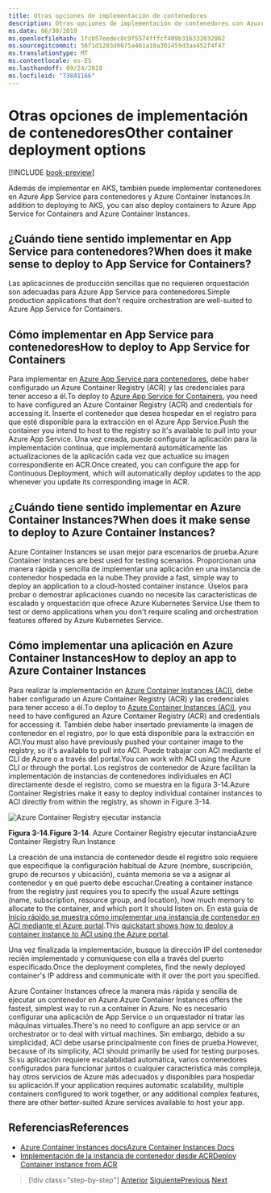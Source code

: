 ```yaml
---
title: Otras opciones de implementación de contenedores
description: Otras opciones de implementación de contenedores con Azure
ms.date: 06/30/2019
ms.openlocfilehash: 1fcb57eedec8c9f5574fffcf409b316332032062
ms.sourcegitcommit: 56f1d1203d0075a461a10a301459d3aa452f4f47
ms.translationtype: MT
ms.contentlocale: es-ES
ms.lasthandoff: 09/24/2019
ms.locfileid: "73841166"
---
```

# <a name="other-container-deployment-options"></a><span data-ttu-id="f5c29-103">Otras opciones de implementación de contenedores</span><span class="sxs-lookup"><span data-stu-id="f5c29-103">Other container deployment options</span></span>

[!INCLUDE [book-preview](../../../includes/book-preview.md)]

<span data-ttu-id="f5c29-104">Además de implementar en AKS, también puede implementar contenedores en Azure App Service para contenedores y Azure Container Instances.</span><span class="sxs-lookup"><span data-stu-id="f5c29-104">In addition to deploying to AKS, you can also deploy containers to Azure App Service for Containers and Azure Container Instances.</span></span>

## <a name="when-does-it-make-sense-to-deploy-to-app-service-for-containers"></a><span data-ttu-id="f5c29-105">¿Cuándo tiene sentido implementar en App Service para contenedores?</span><span class="sxs-lookup"><span data-stu-id="f5c29-105">When does it make sense to deploy to App Service for Containers?</span></span>

<span data-ttu-id="f5c29-106">Las aplicaciones de producción sencillas que no requieren orquestación son adecuadas para Azure App Service para contenedores.</span><span class="sxs-lookup"><span data-stu-id="f5c29-106">Simple production applications that don't require orchestration are well-suited to Azure App Service for Containers.</span></span>

## <a name="how-to-deploy-to-app-service-for-containers"></a><span data-ttu-id="f5c29-107">Cómo implementar en App Service para contenedores</span><span class="sxs-lookup"><span data-stu-id="f5c29-107">How to deploy to App Service for Containers</span></span>

<span data-ttu-id="f5c29-108">Para implementar en [Azure App Service para contenedores](https://azure.microsoft.com/services/app-service/containers/), debe haber configurado un Azure Container Registry (ACR) y las credenciales para tener acceso a él.</span><span class="sxs-lookup"><span data-stu-id="f5c29-108">To deploy to [Azure App Service for Containers](https://azure.microsoft.com/services/app-service/containers/), you need to have configured an Azure Container Registry (ACR) and credentials for accessing it.</span></span> <span data-ttu-id="f5c29-109">Inserte el contenedor que desea hospedar en el registro para que esté disponible para la extracción en el Azure App Service.</span><span class="sxs-lookup"><span data-stu-id="f5c29-109">Push the container you intend to host to the registry so it's available to pull into your Azure App Service.</span></span> <span data-ttu-id="f5c29-110">Una vez creada, puede configurar la aplicación para la implementación continua, que implementará automáticamente las actualizaciones de la aplicación cada vez que actualice su imagen correspondiente en ACR.</span><span class="sxs-lookup"><span data-stu-id="f5c29-110">Once created, you can configure the app for Continuous Deployment, which will automatically deploy updates to the app whenever you update its corresponding image in ACR.</span></span>

## <a name="when-does-it-make-sense-to-deploy-to-azure-container-instances"></a><span data-ttu-id="f5c29-111">¿Cuándo tiene sentido implementar en Azure Container Instances?</span><span class="sxs-lookup"><span data-stu-id="f5c29-111">When does it make sense to deploy to Azure Container Instances?</span></span>

<span data-ttu-id="f5c29-112">Azure Container Instances se usan mejor para escenarios de prueba.</span><span class="sxs-lookup"><span data-stu-id="f5c29-112">Azure Container Instances are best used for testing scenarios.</span></span> <span data-ttu-id="f5c29-113">Proporcionan una manera rápida y sencilla de implementar una aplicación en una instancia de contenedor hospedada en la nube.</span><span class="sxs-lookup"><span data-stu-id="f5c29-113">They provide a fast, simple way to deploy an application to a cloud-hosted container instance.</span></span> <span data-ttu-id="f5c29-114">Úselos para probar o demostrar aplicaciones cuando no necesite las características de escalado y orquestación que ofrece Azure Kubernetes Service.</span><span class="sxs-lookup"><span data-stu-id="f5c29-114">Use them to test or demo applications when you don't require scaling and orchestration features offered by Azure Kubernetes Service.</span></span>

## <a name="how-to-deploy-an-app-to-azure-container-instances"></a><span data-ttu-id="f5c29-115">Cómo implementar una aplicación en Azure Container Instances</span><span class="sxs-lookup"><span data-stu-id="f5c29-115">How to deploy an app to Azure Container Instances</span></span>

<span data-ttu-id="f5c29-116">Para realizar la implementación en [Azure Container Instances (ACI)](https://docs.microsoft.com/azure/container-instances/), debe haber configurado un Azure Container Registry (ACR) y las credenciales para tener acceso a él.</span><span class="sxs-lookup"><span data-stu-id="f5c29-116">To deploy to [Azure Container Instances (ACI)](https://docs.microsoft.com/azure/container-instances/), you need to have configured an Azure Container Registry (ACR) and credentials for accessing it.</span></span> <span data-ttu-id="f5c29-117">También debe haber insertado previamente la imagen de contenedor en el registro, por lo que está disponible para la extracción en ACI.</span><span class="sxs-lookup"><span data-stu-id="f5c29-117">You must also have previously pushed your container image to the registry, so it's available to pull into ACI.</span></span> <span data-ttu-id="f5c29-118">Puede trabajar con ACI mediante el CLI de Azure o a través del portal.</span><span class="sxs-lookup"><span data-stu-id="f5c29-118">You can work with ACI using the Azure CLI or through the portal.</span></span> <span data-ttu-id="f5c29-119">Los registros de contenedor de Azure facilitan la implementación de instancias de contenedores individuales en ACI directamente desde el registro, como se muestra en la figura 3-14.</span><span class="sxs-lookup"><span data-stu-id="f5c29-119">Azure Container Registries make it easy to deploy individual container instances to ACI directly from within the registry, as shown in Figure 3-14.</span></span>

![Azure Container Registry ejecutar instancia](./media/acr-runinstance-contextmenu.png)

<span data-ttu-id="f5c29-121">**Figura 3-14**.</span><span class="sxs-lookup"><span data-stu-id="f5c29-121">**Figure 3-14**.</span></span> <span data-ttu-id="f5c29-122">Azure Container Registry ejecutar instancia</span><span class="sxs-lookup"><span data-stu-id="f5c29-122">Azure Container Registry Run Instance</span></span>

<span data-ttu-id="f5c29-123">La creación de una instancia de contenedor desde el registro solo requiere que especifique la configuración habitual de Azure (nombre, suscripción, grupo de recursos y ubicación), cuánta memoria se va a asignar al contenedor y en qué puerto debe escuchar.</span><span class="sxs-lookup"><span data-stu-id="f5c29-123">Creating a container instance from the registry just requires you to specify the usual Azure settings (name, subscription, resource group, and location), how much memory to allocate to the container, and which port it should listen on.</span></span> <span data-ttu-id="f5c29-124">En esta guía de [Inicio rápido se muestra cómo implementar una instancia de contenedor en ACI mediante el Azure portal](https://docs.microsoft.com/azure/container-instances/container-instances-quickstart-portal).</span><span class="sxs-lookup"><span data-stu-id="f5c29-124">This [quickstart shows how to deploy a container instance to ACI using the Azure portal](https://docs.microsoft.com/azure/container-instances/container-instances-quickstart-portal).</span></span>

<span data-ttu-id="f5c29-125">Una vez finalizada la implementación, busque la dirección IP del contenedor recién implementado y comuníquese con ella a través del puerto especificado.</span><span class="sxs-lookup"><span data-stu-id="f5c29-125">Once the deployment completes, find the newly deployed container's IP address and communicate with it over the port you specified.</span></span>

<span data-ttu-id="f5c29-126">Azure Container Instances ofrece la manera más rápida y sencilla de ejecutar un contenedor en Azure.</span><span class="sxs-lookup"><span data-stu-id="f5c29-126">Azure Container Instances offers the fastest, simplest way to run a container in Azure.</span></span> <span data-ttu-id="f5c29-127">No es necesario configurar una aplicación de App Service o un orquestador ni tratar las máquinas virtuales.</span><span class="sxs-lookup"><span data-stu-id="f5c29-127">There's no need to configure an app service or an orchestrator or to deal with virtual machines.</span></span> <span data-ttu-id="f5c29-128">Sin embargo, debido a su simplicidad, ACI debe usarse principalmente con fines de prueba.</span><span class="sxs-lookup"><span data-stu-id="f5c29-128">However, because of its simplicity, ACI should primarily be used for testing purposes.</span></span> <span data-ttu-id="f5c29-129">Si su aplicación requiere escalabilidad automática, varios contenedores configurados para funcionar juntos o cualquier característica más compleja, hay otros servicios de Azure más adecuados y disponibles para hospedar su aplicación.</span><span class="sxs-lookup"><span data-stu-id="f5c29-129">If your application requires automatic scalability, multiple containers configured to work together, or any additional complex features, there are other better-suited Azure services available to host your app.</span></span>

## <a name="references"></a><span data-ttu-id="f5c29-130">Referencias</span><span class="sxs-lookup"><span data-stu-id="f5c29-130">References</span></span>

- [<span data-ttu-id="f5c29-131">Azure Container Instances docs</span><span class="sxs-lookup"><span data-stu-id="f5c29-131">Azure Container Instances Docs</span></span>](https://docs.microsoft.com/azure/container-instances/)
- [<span data-ttu-id="f5c29-132">Implementación de la instancia de contenedor desde ACR</span><span class="sxs-lookup"><span data-stu-id="f5c29-132">Deploy Container Instance from ACR</span></span>](https://docs.microsoft.com/azure/container-instances/container-instances-using-azure-container-registry#deploy-with-azure-portal)

>[!div class="step-by-step"]
><span data-ttu-id="f5c29-133">[Anterior](scale-containers-serverless.md)
>[Siguiente](communication-patterns.md)</span><span class="sxs-lookup"><span data-stu-id="f5c29-133">[Previous](scale-containers-serverless.md)
[Next](communication-patterns.md)</span></span>
